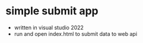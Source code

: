 # simple submit app

- written in visual studio 2022
- run and open index.html to submit data to web api